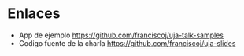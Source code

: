 # Enlaces

* App de ejemplo https://github.com/franciscoj/uja-talk-samples
* Codigo fuente de la charla https://github.com/franciscoj/uja-slides
